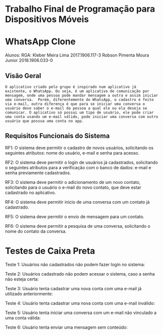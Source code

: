 # Trabalho Final de Programação para Dispositivos Móveis 


# WhatsApp Clone 



Alunos:                                           RGA:
Kleber Meira Lima				                             2017.1906.117-3
Robson Pimenta Moura Junior                          2018.1906.033-0



## Visão Geral

	O aplicativo criado pelo grupo é inspirado num aplicativo já existente, o WhatsApp. Ou seja, é um aplicativo de comunicação por mensagem, onde uma pessoa pode mandar mensagem a outra e assim iniciar uma conversa.  Porém, diferentemente do WhatsApp, o cadastro é feito via e-mail, outra diferença é que para se iniciar uma conversa o usuário deve saber o e-mail da pessoa a qual ele ou ela deseja se comunicar. O aplicativo só possui um tipo de usuário, ele pode criar uma conta usando um e-mail válido, pode iniciar uma conversa com outro usuário que possua uma conta no app. 


## Requisitos Funcionais do Sistema	

RF1: O sistema deve permitir o cadastro de novos usuários, solicitando os seguintes atributos: nome do usuário, e-mail e senha para acesso.

RF2: O sistema deve permitir o login de usuários já cadastrados, solicitando o seguintes atributos para a verificação com o banco de dados: e-mail e senha previamente cadastrados.

RF3: O sistema deve permitir o adicionamento de um novo contato, solicitando para o usuário o e-mail do novo contato, que deve estar cadastrado no aplicativo.

RF4: O sistema deve permitir inicio de uma conversa com um contato já cadastrado.

RF5: O sistema deve permitir o envio de mensagem para um contato. 

RF6: O sistema deve permitir a pesquisa de uma conversa, solicitando o nome do contato da conversa. 


# Testes de Caixa Preta

Teste 1: Usuários não cadastrados não podem fazer login no sistema:

Teste 2: Usuários cadastrado não podem acessar o sistema, caso a senha não esteja certa:

Teste 3: Usuário tenta cadastrar uma nova conta com uma e-mail já utilizado anteriormente:

Teste 4: Usuário tenta cadastrar uma nova conta com uma e-mail inválido:

Teste 5: Usuário tenta iniciar uma conversa com um e-mail não vinculado a uma conta válida:

Teste 6: Usuário tenta enviar uma mensagem sem conteúdo: 
